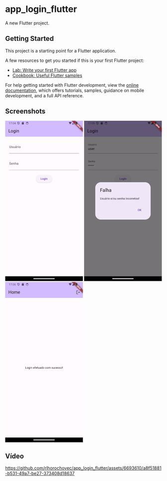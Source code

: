 # app_login_flutter

A new Flutter project.

## Getting Started

This project is a starting point for a Flutter application.

A few resources to get you started if this is your first Flutter project:

- [Lab: Write your first Flutter app](https://docs.flutter.dev/get-started/codelab)
- [Cookbook: Useful Flutter samples](https://docs.flutter.dev/cookbook)

For help getting started with Flutter development, view the
[online documentation](https://docs.flutter.dev/), which offers tutorials,
samples, guidance on mobile development, and a full API reference.

## Screenshots
<img src="https://github.com/rlhorochovec/app_login_flutter/blob/develop/screenshots/app_login_flutter_login.png" width="250" /> <img src="https://github.com/rlhorochovec/app_login_flutter/blob/develop/screenshots/app_login_flutter_falha.png" width="250" /> <img src="https://github.com/rlhorochovec/app_login_flutter/blob/develop/screenshots/app_login_flutter_home.png" width="250" />

## Vídeo

https://github.com/rlhorochovec/app_login_flutter/assets/6693610/a8f51881-b531-49a7-be27-373408d18637
